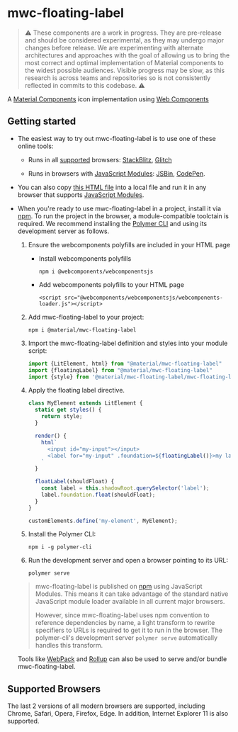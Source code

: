 # mwc-floating-label

> :warning: These components are a work in progress. They are pre-release and should be considered experimental, as they may undergo major changes before release. We are experimenting with alternate architectures and approaches with the goal of allowing us to bring the most correct and optimal implementation of Material components to the widest possible audiences. Visible progress may be slow, as this research is across teams and repositories so is not consistently reflected in commits to this codebase. :warning:

A [Material Components](https://material.io/components/) icon implementation using [Web Components](https://www.webcomponents.org/introduction)

## Getting started

 * The easiest way to try out mwc-floating-label is to use one of these online tools:

    * Runs in all [supported](#supported-browsers) browsers: [StackBlitz](https://stackblitz.com/edit/mwc-floating-label-example?file=index.js), [Glitch](https://glitch.com/edit/#!/mwc-floating-label-example?path=index.html)

    * Runs in browsers with [JavaScript Modules](https://caniuse.com/#search=modules): [JSBin](https://jsbin.com/qobefic/edit?html,output),
    [CodePen](https://codepen.io/jcrestel/pen/KGWBLd).

* You can also copy <!-- TODO(elephants@google.com):update link -->[this HTML file](https://gist.githubusercontent.com/JCrestel/9ed0acbd4d372a174b89cd6c58457636/raw/eadc711e5c4b89d9de3dea0d89e1d3797e0eaba3/index.html) into a local file and run it in any browser that supports [JavaScript Modules]((https://caniuse.com/#search=modules)).

* When you're ready to use mwc-floating-label in a project, install it via [npm](https://www.npmjs.com/). To run the project in the browser, a module-compatible toolctain is required. We recommend installing the [Polymer CLI](https://github.com/Polymer/polymer-cli) and using its development server as follows.

  1. Ensure the webcomponents polyfills are included in your HTML page

      - Install webcomponents polyfills

          ```npm i @webcomponents/webcomponentsjs```

      - Add webcomponents polyfills to your HTML page

          ```<script src="@webcomponents/webcomponentsjs/webcomponents-loader.js"></script>```

  1. Add mwc-floating-label to your project:

      ```npm i @material/mwc-floating-label```

  1. Import the mwc-floating-label definition and styles into your module script:

      ```ts
      import {LitElement, html} from "@material/mwc-floating-label"
      import {floatingLabel} from "@material/mwc-floating-label"
      import {style} from '@material/mwc-floating-label/mwc-floating-label-css.js';
      ```

  1. Apply the floating label directive.

      ```ts
      class MyElement extends LitElement {
        static get styles() {
          return style;
        }

        render() {
          html`
            <input id="my-input"></input>
            <label for="my-input" .foundation=${floatingLabel()}>my label</label>
          `
        }

        floatLabel(shouldFloat) {
          const label = this.shadowRoot.querySelector('label');
          label.foundation.float(shouldFloat);
        }
      }

      customElements.define('my-element', MyElement);
      ```

  1. Install the Polymer CLI:

      ```npm i -g polymer-cli```

  1. Run the development server and open a browser pointing to its URL:

      ```polymer serve```

  > mwc-floating-label is published on [npm](https://www.npmjs.com/package/@material/mwc-floating-label) using JavaScript Modules.
  This means it can take advantage of the standard native JavaScript module loader available in all current major browsers.
  >
  > However, since mwc-floating-label uses npm convention to reference dependencies by name, a light transform to rewrite specifiers to URLs is required to get it to run in the browser. The polymer-cli's development server `polymer serve` automatically handles this transform.

  Tools like [WebPack](https://webpack.js.org/) and [Rollup](https://rollupjs.org/) can also be used to serve and/or bundle mwc-floating-label.

## Supported Browsers

The last 2 versions of all modern browsers are supported, including
Chrome, Safari, Opera, Firefox, Edge. In addition, Internet Explorer 11 is also supported.